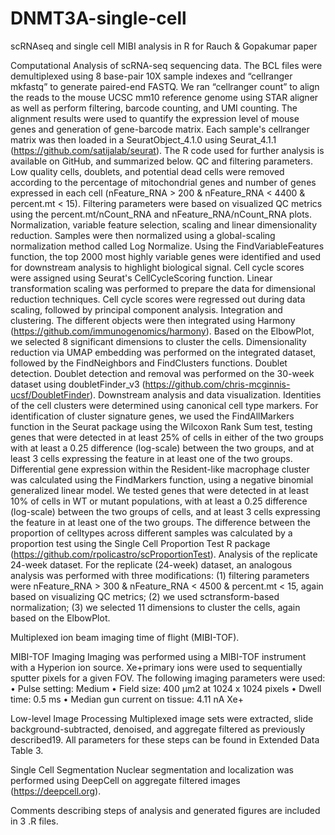 # DNMT3A-single-cell

scRNAseq and single cell MIBI analysis in R for Rauch & Gopakumar paper

Computational Analysis of scRNA-seq sequencing data. The BCL files were demultiplexed using 8 base-pair 10X sample indexes and “cellranger mkfastq” to generate paired-end FASTQ. We ran “cellranger count” to align the reads to the mouse UCSC mm10 reference genome using STAR aligner as well as perform filtering, barcode counting, and UMI counting. The alignment results were used to quantify the expression level of mouse genes and generation of gene-barcode matrix. Each sample's cellranger matrix was then loaded in a SeuratObject_4.1.0 using Seurat_4.1.1 (https://github.com/satijalab/seurat). The R code used for further analysis is available on GitHub, and summarized below.
QC and filtering parameters. Low quality cells, doublets, and potential dead cells were removed according to the percentage of mitochondrial genes and number of genes expressed in each cell (nFeature_RNA > 200 & nFeature_RNA < 4400 & percent.mt < 15). Filtering parameters were based on visualized QC metrics using the percent.mt/nCount_RNA and nFeature_RNA/nCount_RNA plots.
Normalization, variable feature selection, scaling and linear dimensionality reduction. Samples were then normalized using a global-scaling normalization method called Log Normalize. Using the FindVariableFeatures function, the top 2000 most highly variable genes were identified and used for downstream analysis to highlight biological signal. Cell cycle scores were assigned using Seurat's CellCycleScoring function. Linear transformation scaling was performed to prepare the data for dimensional reduction techniques. Cell cycle scores were regressed out during data scaling, followed by principal component analysis. 
Integration and clustering. The different objects were then integrated using Harmony (https://github.com/immunogenomics/harmony). Based on the ElbowPlot, we selected 8 significant dimensions to cluster the cells. Dimensionality reduction via UMAP embedding was performed on the integrated dataset, followed by the FindNeighbors and FindClusters functions. 
Doublet detection. Doublet detection and removal was performed on the 30-week dataset using doubletFinder_v3 (https://github.com/chris-mcginnis-ucsf/DoubletFinder).
Downstream analysis and data visualization. Identities of the cell clusters were determined using canonical cell type markers. For identification of cluster signature genes, we used the FindAllMarkers function in the Seurat package using the Wilcoxon Rank Sum test, testing genes that were detected in at least 25% of cells in either of the two groups with at least a 0.25 difference (log-scale) between the two groups, and at least 3 cells expressing the feature in at least one of the two groups. Differential gene expression within the Resident-like macrophage cluster was calculated using the FindMarkers function, using a negative binomial generalized linear model. We tested genes that were detected in at least 10% of cells in WT or mutant populations, with at least a 0.25 difference (log-scale) between the two groups of cells, and at least 3 cells expressing the feature in at least one of the two groups. The difference between the proportion of celltypes across different samples was calculated by a proportion test using the Single Cell Proportion Test R package (https://github.com/rpolicastro/scProportionTest).
Analysis of the replicate 24-week dataset. For the replicate (24-week) dataset, an analogous analysis was performed with three modifications: (1) filtering parameters were nFeature_RNA > 300 & nFeature_RNA < 4500 & percent.mt < 15, again based on visualizing QC metrics; (2) we used sctransform-based normalization; (3) we selected 11 dimensions to cluster the cells, again based on the ElbowPlot.

Multiplexed ion beam imaging time of flight (MIBI-TOF).

MIBI-TOF Imaging
Imaging was performed using a MIBI-TOF instrument with a Hyperion ion source. Xe+primary ions were used to sequentially sputter pixels for a given FOV. The following imaging parameters were used:
• Pulse setting: Medium
• Field size: 400 μm2 at 1024 x 1024 pixels
• Dwell time: 0.5 ms
• Median gun current on tissue: 4.11 nA Xe+

Low-level Image Processing
Multiplexed image sets were extracted, slide background-subtracted, denoised, and aggregate filtered as previously described19. All parameters for these steps can be found in Extended Data Table 3.

Single Cell Segmentation
Nuclear segmentation and localization was performed using DeepCell on aggregate filtered images (https://deepcell.org).

Comments describing steps of analysis and generated figures are included in 3 .R files.
